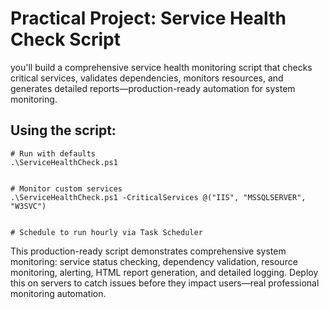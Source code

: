 # Practical Project: Service Health Check Script
you'll build a comprehensive service health monitoring script that checks critical services, validates dependencies, monitors resources, and generates detailed reports—production-ready automation for system monitoring.

## Using the script:
```
# Run with defaults
.\ServiceHealthCheck.ps1


# Monitor custom services
.\ServiceHealthCheck.ps1 -CriticalServices @("IIS", "MSSQLSERVER", "W3SVC")


# Schedule to run hourly via Task Scheduler

```

This production-ready script demonstrates comprehensive system monitoring: service status checking, dependency validation, resource monitoring, alerting, HTML report generation, and detailed logging. Deploy this on servers to catch issues before they impact users—real professional monitoring automation.
